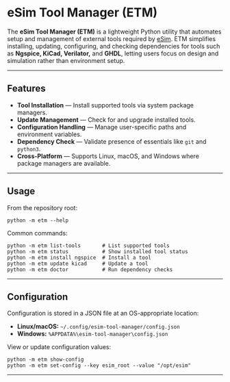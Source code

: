 # eSim Tool Manager (ETM)

The **eSim Tool Manager (ETM)** is a lightweight Python utility that automates setup and management of external tools required by [eSim](https://esim.fossee.in/). ETM simplifies installing, updating, configuring, and checking dependencies for tools such as **Ngspice, KiCad, Verilator,** and **GHDL**, letting users focus on design and simulation rather than environment setup.

---

## Features
- **Tool Installation** — Install supported tools via system package managers.
- **Update Management** — Check for and upgrade installed tools.
- **Configuration Handling** — Manage user-specific paths and environment variables.
- **Dependency Check** — Validate presence of essentials like `git` and `python3`.
- **Cross-Platform** — Supports Linux, macOS, and Windows where package managers are available.

---

## Usage

From the repository root:

    python -m etm --help

Common commands:

    python -m etm list-tools       # List supported tools
    python -m etm status           # Show installed tool status
    python -m etm install ngspice  # Install a tool
    python -m etm update kicad     # Update a tool
    python -m etm doctor           # Run dependency checks

---

## Configuration

Configuration is stored in a JSON file at an OS-appropriate location:

- **Linux/macOS:** `~/.config/esim-tool-manager/config.json`  
- **Windows:** `%APPDATA%\esim-tool-manager\config.json`

View or update configuration values:

    python -m etm show-config
    python -m etm set-config --key esim_root --value "/opt/esim"

---
